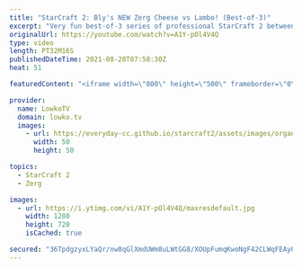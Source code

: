 ```yaml
---
title: "StarCraft 2: Bly's NEW Zerg Cheese vs Lambo! (Best-of-3)"
excerpt: "Very fun best-of-3 series of professional StarCraft 2 between Lambo and Bly. It turns out that Bly has got some spicy new builds for the Zerg versus Zerg match up.  Bly's YouTube channel: https://www.youtube.com/c/BlyOnFire Lambo's YouTube channel: https://www.youtube.com/c/LamboSC2  Support my work"
originalUrl: https://youtube.com/watch?v=A1Y-pOl4V4Q
type: video
length: PT32M16S
publishedDateTime: 2021-08-28T07:58:30Z
heat: 51

featuredContent: "<iframe width=\"800\" height=\"500\" frameborder=\"0\" src=\"https://www.youtube.com/embed/A1Y-pOl4V4Q\" allow=\"accelerometer; autoplay; encrypted-media; gyroscope; picture-in-picture\" allowfullscreen></iframe>"

provider:
  name: LowkoTV
  domain: lowko.tv
  images:
    - url: https://everyday-cc.github.io/starcraft2/assets/images/organizations/lowko.tv-50x50.jpg
      width: 50
      height: 50

topics:
  - StarCraft 2
  - Zerg

images:
  - url: https://i.ytimg.com/vi/A1Y-pOl4V4Q/maxresdefault.jpg
    width: 1280
    height: 720
    isCached: true

secured: "36TpdgzyxLYaQr/nw8qGlXmdUWm8uLWtGG8/XOUpFumqKwoNgF42CLWqFEAyOojhyF0yo0qHrfDZ3VK2faVRK1ZJMDFL9Yr5d49My+bLCSf7OckQ1/vHAT4J9Db/DRrQWwe32UkhR/72Rut7dbmnAdMNHJbMZP3+kgcc/8mhjl6Sn5O5zrkbGV5In7mNEpJuMdhGxCUOjWC5g3Wr6sYzocM0d0u6t7FNuRpHrcbAfdG41rOYppH3TKr6OwfVtKX6MLMfu1bGB+AtrGbPn3XkG9QMeuZ0Ex1sX/noAx+bGjCy9hz0MQzEtVjDvmqWFj93hfpAZ0kVR135OKEUvndxxXORaay915hfmkYqLguGMO0C3kKc+Wuf93x5LpKp8xuQEIgZedYuxFJa/ZVd3GRJm7avdMn34BhYbrUu0dmCzIFf7oZyrFKi6hD+PAyf8hjg;ejGgGIR2hYf4obsRI43B7g=="
---
```


